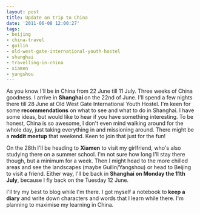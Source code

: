 ```yaml
---
layout: post
title: Update on trip to China
date: '2011-06-08 12:00:27'
tags:
- beijing
- china-travel
- guilin
- old-west-gate-international-youth-hostel
- shanghai
- travelling-in-china
- xiamen
- yangshou
---
```


As you know I'll be in China from 22 June till 11 July. Three weeks of China goodness. I arrive in <strong>Shanghai </strong>on the 22nd of June. I'll spend a few nights there till 28 June at Old West Gate International Youth Hostel. I'm keen for some<strong> recommendations</strong> on what to see and what to do in Shanghai. I have some ideas, but would like to hear if you have something interesting. To be honest, China is so awesome, I don't even mind walking around for the whole day, just taking everything in and missioning around. There might be a <strong>reddit meetup</strong> that weekend. Keen to join that just for the fun!

On the 28th I'll be heading to <strong>Xiamen</strong> to visit my girlfriend, who's also studying there on a summer school. I'm not sure how long I'll stay there though, but a minimum for a week. Then I might head to the more chilled areas and see the landscapes (maybe Guilin/Yangshou) or head to Beijing to visit a friend. Either way, I'll be back in <strong>Shanghai on Monday the 11th July</strong>, because I fly back on the Tuesday 12 June.

I'll try my best to blog while I'm there. I got myself a notebook to<strong> keep a diary</strong> and write down characters and words that I learn while there. I'm planning to maximise my learning in China.